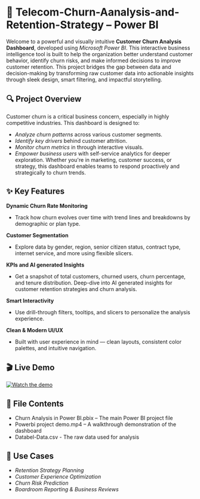 # 🚀 Telecom-Churn-Aanalysis-and-Retention-Strategy – Power BI

Welcome to a powerful and visually intuitive **Customer Churn Analysis Dashboard**, developed using _Microsoft Power BI_. This interactive business intelligence tool is built to help the organization better understand customer behavior, identify churn risks, and make informed decisions to improve customer retention.
This project bridges the gap between data and decision-making by transforming raw customer data into actionable insights through sleek design, smart filtering, and impactful storytelling.


## 🔍 Project Overview

Customer churn is a critical business concern, especially in highly competitive industries. This dashboard is designed to:
- _Analyze churn patterns_ across various customer segments.
- _Identify key drivers_ behind customer attrition.
- _Monitor churn metrics_ in through interactive visuals.
- _Empower business users_ with self-service analytics for deeper exploration.
Whether you're in marketing, customer success, or strategy, this dashboard enables teams to respond proactively and strategically to churn trends.


## ✨ Key Features

**Dynamic Churn Rate Monitoring**
 - Track how churn evolves over time with trend lines and breakdowns by demographic or plan type.

**Customer Segmentation**
 - Explore data by gender, region, senior citizen status, contract type, internet service, and more using flexible slicers.

**KPIs and AI generated Insights**  
 - Get a snapshot of total customers, churned users, churn percentage, and tenure distribution. Deep-dive into AI generated insights for customer retention strategies and churn analysis.

**Smart Interactivity**  
 - Use drill-through filters, tooltips, and slicers to personalize the analysis experience.

**Clean & Modern UI/UX**  
 - Built with user experience in mind — clean layouts, consistent color palettes, and intuitive navigation.


## 🎬 Live Demo

[![Watch the demo]([media/demo-thumbnail.png](https://github.com/Krishna0-0/Telecom-Churn-Aanalysis-and-Retention-Strategy/blob/main/thumbnail.jpg))]([https://www.youtube.com/watch?v=your_video_id](https://youtu.be/9E8jcEZPZ3w))


## 📁 File Contents

- Churn Analysis in Power BI.pbix – The main Power BI project file
- Powerbi project demo.mp4 – A walkthrough demonstration of the dashboard
- Databel-Data.csv - The raw data used for analysis


## 📌 Use Cases

- _Retention Strategy Planning_
- _Customer Experience Optimization_
- _Churn Risk Prediction_
- _Boardroom Reporting & Business Reviews_
